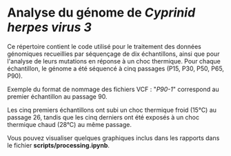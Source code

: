 # Analyse du génome de _Cyprinid herpes virus 3_


Ce répertoire contient le code utilisé pour le traitement des données génomiques recueillies par séquençage de dix échantillons, ainsi que pour l'analyse de leurs mutations en réponse à un choc thermique. Pour chaque échantillon, le génome a été séquencé à cinq passages (P15, P30, P50, P65, P90).

Exemple du format de nommage des fichiers VCF : "_P90-1_" correspond au premier échantillon au passage 90.

Les cinq premiers échantillons ont subi un choc thermique froid (15°C) au passage 26, tandis que les cinq derniers ont été exposés à un choc thermique chaud (28°C) au même passage.

Vous pouvez visualiser quelques graphiques inclus dans les rapports dans le fichier **scripts/processing.ipynb**.
